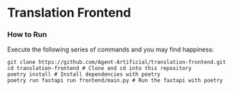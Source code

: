 # Translation Frontend

### How to Run
Execute the following series of commands and you may find happiness:
```
git clone https://github.com/Agent-Artificial/translation-frontend.git
cd translation-frontend # Clone and cd into this repository
poetry install # Install dependencies with poetry
poetry run fastapi run frontend/main.py # Run the fastapi with poetry
```
